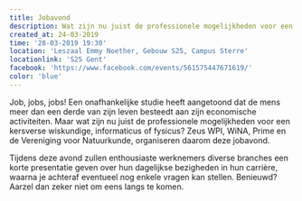 ```yaml
---
title: Jobavond
description: Wat zijn nu juist de professionele mogelijkheden voor een kersverse wiskundige, informaticus of fysicus?
created_at: 24-03-2019
time: '28-03-2019 19:30'
location: 'Leszaal Emmy Noether, Gebouw S25, Campus Sterre'
locationlink: 'S25 Gent'
facebook: 'https://www.facebook.com/events/561575447671619/'
color: 'blue'
---
```


Job, jobs, jobs! Een onafhankelijke studie heeft aangetoond dat de mens meer dan een derde van zijn leven besteedt aan zijn economische activiteiten. Maar wat zijn nu juist de professionele mogelijkheden voor een kersverse wiskundige, informaticus of fysicus? Zeus WPI, WiNA, Prime en de Vereniging voor Natuurkunde, organiseren daarom deze jobavond.

Tijdens deze avond zullen enthousiaste werknemers diverse branches een korte presentatie geven over hun dagelijkse bezigheden in hun carrière, waarna je achteraf eventueel nog enkele vragen kan stellen. Benieuwd? Aarzel dan zeker niet om eens langs te komen.

